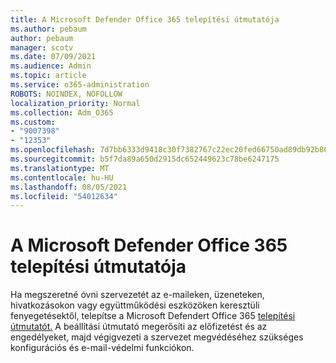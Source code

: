 ```yaml
---
title: A Microsoft Defender Office 365 telepítési útmutatója
ms.author: pebaum
author: pebaum
manager: scotv
ms.date: 07/09/2021
ms.audience: Admin
ms.topic: article
ms.service: o365-administration
ROBOTS: NOINDEX, NOFOLLOW
localization_priority: Normal
ms.collection: Adm_O365
ms.custom:
- "9007398"
- "12353"
ms.openlocfilehash: 7d7bb6333d9418c30f7382767c22ec20fed66750ad89db92b86a6981bf55487d
ms.sourcegitcommit: b5f7da89a650d2915dc652449623c78be6247175
ms.translationtype: MT
ms.contentlocale: hu-HU
ms.lasthandoff: 08/05/2021
ms.locfileid: "54012634"
---
```

# <a name="microsoft-defender-for-office-365-setup-guide"></a>A Microsoft Defender Office 365 telepítési útmutatója

Ha megszeretné óvni szervezetét az e-maileken, üzeneteken, hivatkozásokon vagy együttműködési eszközöken keresztüli fenyegetésektől, telepítse a Microsoft Defendert Office 365 [telepítési útmutatót.](https://admin.microsoft.com/adminportal/home#/modernonboarding/office365advancedthreatprotectionadvisor) A beállítási útmutató megerősíti az előfizetést és az engedélyeket, majd végigvezeti a szervezet megvédéséhez szükséges konfigurációs és e-mail-védelmi funkciókon.